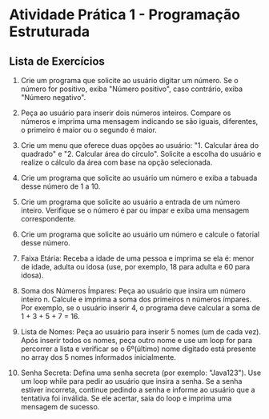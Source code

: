 # Atividade Prática 1 - Programação Estruturada

## Lista de Exercícios

1. Crie um programa que solicite ao usuário digitar um número. Se o número for positivo, exiba "Número positivo", caso contrário, exiba "Número negativo".

2. Peça ao usuário para inserir dois números inteiros. Compare os números e imprima uma mensagem indicando se são iguais, diferentes, o primeiro é maior ou o segundo é maior.

3. Crie um menu que oferece duas opções ao usuário: "1. Calcular área do quadrado" e "2. Calcular área do círculo". Solicite a escolha do usuário e realize o cálculo da área com base na opção selecionada.

4. Crie um programa que solicite ao usuário um número e exiba a tabuada desse número de 1 a 10.

5. Crie um programa que solicite ao usuário a entrada de um número inteiro. Verifique se o número é par ou ímpar e exiba uma mensagem correspondente.

6. Crie um programa que solicite ao usuário um número e calcule o fatorial desse número.

7. Faixa Etária: Receba a idade de uma pessoa e imprima se ela é: menor de idade, adulta ou idosa (use, por exemplo, 18 para adulta e 60 para idosa).

8. Soma dos Números Ímpares: Peça ao usuário que insira um número inteiro n. Calcule e imprima a soma dos primeiros n números ímpares. Por exemplo, se o usuário inserir 4, o programa deve calcular a soma de 1 + 3 + 5 + 7 = 16.

9. Lista de Nomes: Peça ao usuário para inserir 5 nomes (um de cada vez). Após inserir todos os nomes, peça outro nome e use um loop for para percorrer a lista e verificar se o 6º(último) nome digitado está presente no array dos 5 nomes informados inicialmente.

10. Senha Secreta: Defina uma senha secreta (por exemplo: "Java123"). Use um loop while para pedir ao usuário que insira a senha. Se a senha estiver incorreta, continue pedindo a senha e informe ao usuário que a tentativa foi inválida. Se ele acertar, saia do loop e imprima uma mensagem de sucesso.
